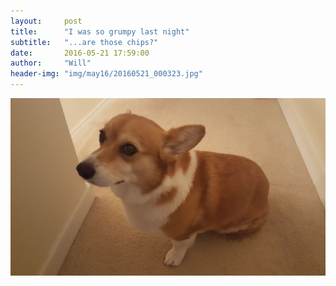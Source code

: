 ```yaml
---
layout:     post
title:      "I was so grumpy last night"
subtitle:   "...are those chips?"
date:       2016-05-21 17:59:00
author:     "Will"
header-img: "img/may16/20160521_000323.jpg"
---
```



![drool](/img/may16/20160521_172352.jpg)
